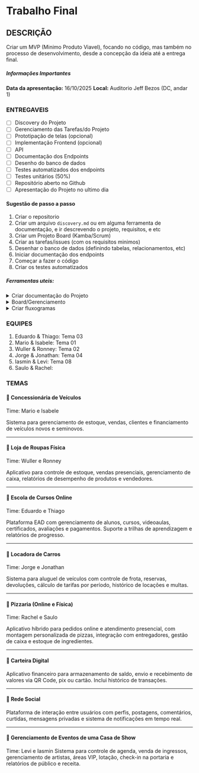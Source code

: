 # Trabalho Final

## DESCRIÇÃO
Criar um MVP (Minimo Produto Viavel), focando no código, mas também no processo de desenvolvimento, desde a concepção da ideia até a entrega final.

##### Informações Importantes
**Data da apresentação:** 16/10/2025
**Local:** Auditorio Jeff Bezos (DC, andar 1)

### ENTREGAVEIS
- [ ] Discovery do Projeto
- [ ] Gerenciamento das Tarefas/do Projeto
- [ ] Prototipação de telas (opcional)
- [ ] Implementação Frontend (opcional)
- [ ] API
- [ ] Documentação dos Endpoints
- [ ] Desenho do banco de dados
- [ ] Testes automatizados dos endpoints
- [ ] Testes unitários (50%)
- [ ] Repositório aberto no Github
- [ ] Apresentação do Projeto no ultimo dia

#### Sugestão de passo a passo
1. Criar o repositorio
2. Criar um arquivo `discovery.md` ou em alguma ferramenta de documentação, e ir descrevendo o projeto, requisitos, e etc
3. Criar um Projeto Board (Kamba/Scrum)
4. Criar as tarefas/issues (com os requisitos minimos)
5. Desenhar o banco de dados (definindo tabelas, relacionamentos, etc)
6. Iniciar documentação dos endpoints
7. Começar a fazer o código
8. Criar os testes automatizados

##### Ferramentas uteis:
<details>
	<summary>Criar documentação do Projeto</summary>
	- Notion
	- Github Wiki
	- Github Markdown (no proprio repositorio) 
	- Google Docs
</details>

<details>
	<summary>Board/Gerenciamento</summary>
	- Github Projects
	- Trello
	- Notion 
	- Jira	
</details>

<details>
	<summary>Criar fluxogramas</summary>
	- Mermaid.Live
	- LucidChart
	- ExcaliDraw 
	- Draw.io	
</details>

### EQUIPES

1. Eduardo & Thiago: Tema 03
2. Mario & Isabele: Tema 01
3. Wuller & Ronney: Tema 02
4. Jorge & Jonathan: Tema 04
5. Iasmin & Levi: Tema 08
6. Saulo & Rachel: 

### TEMAS
#### 📌 Concessionária de Veículos

Time: Mario e Isabele

Sistema para gerenciamento de estoque, vendas, clientes e financiamento de veículos novos e seminovos.

---

#### 📌 Loja de Roupas Física
Time: Wuller e Ronney

Aplicativo para controle de estoque, vendas presenciais, gerenciamento de caixa, relatórios de desempenho de produtos e vendedores.

---

#### 📌 Escola de Cursos Online

Time: Eduardo e Thiago

Plataforma EAD com gerenciamento de alunos, cursos, videoaulas, certificados, avaliações e pagamentos. Suporte a trilhas de aprendizagem e relatórios de progresso.

---

#### 📌 Locadora de Carros
Time: Jorge e Jonathan

Sistema para aluguel de veículos com controle de frota, reservas, devoluções, cálculo de tarifas por período, histórico de locações e multas.

---

#### 📌 Pizzaria (Online e Física)

Time: Rachel e Saulo

Aplicativo híbrido para pedidos online e atendimento presencial, com montagem personalizada de pizzas, integração com entregadores, gestão de caixa e estoque de ingredientes.

---

#### 📌 Carteira Digital

Aplicativo financeiro para armazenamento de saldo, envio e recebimento de valores via QR Code, pix ou cartão. Inclui histórico de transações.

---

#### 📌 Rede Social


Plataforma de interação entre usuários com perfis, postagens, comentários, curtidas, mensagens privadas e sistema de notificações em tempo real.

---

#### 📌 Gerenciamento de Eventos de uma Casa de Show
Time: Levi e Iasmin
Sistema para controle de agenda, venda de ingressos, gerenciamento de artistas, áreas VIP, lotação, check-in na portaria e relatórios de público e receita.
